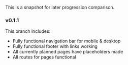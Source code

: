 This is a snapshot for later progression comparison.

### v0.1.1

This branch includes:

*   Fully functional navigation bar for mobile & desktop
*   Fully functional footer with links working
*   All currently planned pages have placeholders made
*   All routes for pages functional
